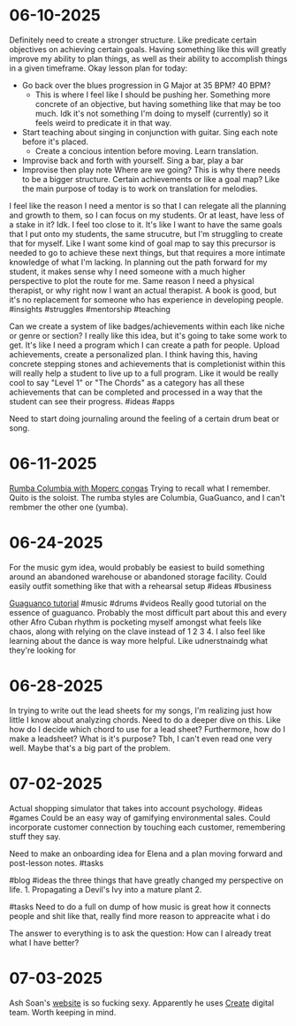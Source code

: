 # 06-10-2025

Definitely need to create a stronger structure. Like predicate certain objectives on achieving certain goals. Having something like this will greatly improve my ability to plan things, as well as their ability to accomplish things in a given timeframe. Okay lesson plan for today:
- Go back over the blues progression in G Major at 35 BPM? 40 BPM? 
  - This is where I feel like I should be pushing her. Something more concrete of an objective, but having something like that may be too much. Idk it's not something I'm doing to myself (currently) so it feels weird to predicate it in that way.
- Start teaching about singing in conjunction with guitar. Sing each note before it's placed. 
  - Create a concious intention before moving. Learn translation.
- Improvise back and forth with yourself. Sing a bar, play a bar
- Improvise then play note
Where are we going? This is why there needs to be a bigger structure. Certain achievements or like a goal map? Like the main purpose of today is to work on translation for melodies. 

I feel like the reason I need a mentor is so that I can relegate all the planning and growth to them, so I can focus on my students. Or at least, have less of a stake in it? Idk. I feel too close to it. It's like I want to have the same goals that I put onto my students, the same strucutre, but I'm struggling to create that for myself. Like I want some kind of goal map to say this precursor is needed to go to achieve these next things, but that requires a more intimate knowledge of what I'm lacking. In planning out the path forward for my student, it makes sense why I need someone with a much higher perspective to plot the route for me. Same reason I need a physical therapist, or why right now I want an actual therapist. A book is good, but it's no replacement for someone who has experience in developing people. #insights #struggles #mentorship #teaching

Can we create a system of like badges/achievements within each like niche or genre or section? I really like this idea, but it's going to take some work to get. It's like I need a program which I can create a path for people. Upload achievements, create a personalized plan. I think having this, having concrete stepping stones and achievements that is completionist within this will really help a student to live up to a full program. Like it would be really cool to say "Level 1" or "The Chords" as a category has all these achievements that can be completed and processed in a way that the student can see their progress. #ideas #apps

Need to start doing journaling around the feeling of a certain drum beat or song. 

# 06-11-2025

[Rumba Columbia with Moperc congas](https://www.youtube.com/watch?v=YKSs9la8Lfw) 
Trying to recall what I remember. Quito is the soloist. The rumba styles are Columbia, GuaGuanco, and I can't rembmer the other one (yumba).

# 06-24-2025

For the music gym idea, would probably be easiest to build something around an abandoned warehouse or abandoned storage facility. Could easily outfit something like that with a rehearsal setup #ideas #business

[Guaguanco tutorial](https://youtu.be/eWq_-tYBQLs?si=jSDSkX02esJxMpYi) #music #drums #videos Really good tutorial on the essence of guaguanco. Probably the most difficult part about this and every other Afro Cuban rhythm is pocketing myself amongst what feels like chaos, along with relying on the clave instead of 1 2 3 4. I also feel like learning about the dance is way more helpful. Like udnerstnaindg what they're looking for

# 06-28-2025

In trying to write out the lead sheets for my songs, I'm realizing just how little I know about analyzing chords. Need to do a deeper dive on this. Like how do I decide which chord to use for a lead sheet? Furthermore, how do I make a leadsheet? What is it's purpose? Tbh, I can't even read one very well. Maybe that's a big part of the problem.

# 07-02-2025

Actual shopping simulator that takes into account psychology. #ideas #games Could be an easy way of gamifying environmental sales. Could incorporate customer connection by touching each customer, remembering stuff they say.

Need to make an onboarding idea for Elena and a plan moving forward and post-lesson notes. #tasks

#blog #ideas the three things that have greatly changed my perspective on life. 1. Propagating a Devil's Ivy into a mature plant 2. 

#tasks Need to do a full on dump of how music is great how it connects people and shit like that, really find more reason to appreacite what i do

The answer to everything is to ask the question: How can I already treat what I have better?

# 07-03-2025

Ash Soan's [website](https://ashsoan.com/studio/) is so fucking sexy. Apparently he uses [Create](https://createdesigns.co.uk/) digital team. Worth keeping in mind.